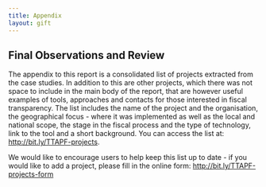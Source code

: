 ```yaml
---
title: Appendix
layout: gift
---
```



## Final Observations and Review

The appendix to this report is a consolidated list of projects extracted from the case studies. In addition to this are  other projects, which there was not space to include in the main body of the report, that are however useful examples of tools, approaches and contacts for those interested in fiscal transparency. The list includes the name of the project and the organisation, the geographical focus - where it was implemented as well as the local and national scope, the stage in the fiscal process and the type of technology, link to the tool and a short background. You can access the list at: http://bit.ly/TTAPF-projects.

We would like to encourage users to help keep this list up to date - if you would like to add a project, please fill in the online form: http://bit.ly/TTAPF-projects-form
